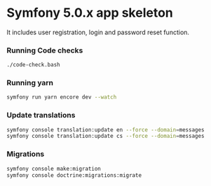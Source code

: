 # Symfony 5.0.x app skeleton

It includes user registration, login and password reset function.

### Running Code checks
```bash
./code-check.bash
```

### Running yarn
```bash
symfony run yarn encore dev --watch
```

### Update translations
```bash
symfony console translation:update en --force --domain=messages
symfony console translation:update cs --force --domain=messages
```

### Migrations
```bash
symfony console make:migration
symfony console doctrine:migrations:migrate
```